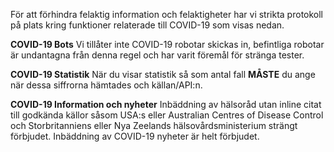För att förhindra felaktig information och felaktigheter har vi strikta protokoll på plats kring funktioner relaterade till COVID-19 som visas nedan.

**COVID-19 Bots** Vi tillåter inte COVID-19 robotar skickas in, befintliga robotar är undantagna från denna regel och har varit föremål för stränga tester.

**COVID-19 Statistik** När du visar statistik så som antal fall **__MÅSTE__** du ange när dessa siffrorna hämtades och källan/API:n.

**COVID-19 Information och nyheter** Inbäddning av hälsoråd utan inline citat till godkända källor såsom USA:s eller Australian Centres of Disease Control och Storbritanniens eller Nya Zeelands hälsovårdsministerium strängt förbjudet. Inbäddning av COVID-19 nyheter är helt förbjudet.